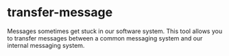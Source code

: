 # transfer-message

Messages sometimes get stuck in our software system. This tool allows you to transfer messages between a common messaging system and our internal messaging system.

